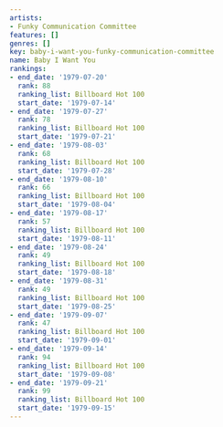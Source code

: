 ```yaml
---
artists:
- Funky Communication Committee
features: []
genres: []
key: baby-i-want-you-funky-communication-committee
name: Baby I Want You
rankings:
- end_date: '1979-07-20'
  rank: 88
  ranking_list: Billboard Hot 100
  start_date: '1979-07-14'
- end_date: '1979-07-27'
  rank: 78
  ranking_list: Billboard Hot 100
  start_date: '1979-07-21'
- end_date: '1979-08-03'
  rank: 68
  ranking_list: Billboard Hot 100
  start_date: '1979-07-28'
- end_date: '1979-08-10'
  rank: 66
  ranking_list: Billboard Hot 100
  start_date: '1979-08-04'
- end_date: '1979-08-17'
  rank: 57
  ranking_list: Billboard Hot 100
  start_date: '1979-08-11'
- end_date: '1979-08-24'
  rank: 49
  ranking_list: Billboard Hot 100
  start_date: '1979-08-18'
- end_date: '1979-08-31'
  rank: 49
  ranking_list: Billboard Hot 100
  start_date: '1979-08-25'
- end_date: '1979-09-07'
  rank: 47
  ranking_list: Billboard Hot 100
  start_date: '1979-09-01'
- end_date: '1979-09-14'
  rank: 94
  ranking_list: Billboard Hot 100
  start_date: '1979-09-08'
- end_date: '1979-09-21'
  rank: 99
  ranking_list: Billboard Hot 100
  start_date: '1979-09-15'
---
```


